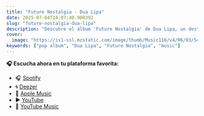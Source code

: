 ```yaml
---
title: "Future Nostalgia - Dua Lipa"
date: 2025-07-04T14:07:40.900392
slug: "future-nostalgia-dua-lipa"
description: "Descubre el álbum 'Future Nostalgia' de Dua Lipa, un destacado de la música pop."
cover:
  image: "https://is1-ssl.mzstatic.com/image/thumb/Music116/v4/96/93/54/969354a7-8985-7833-7160-93e38110b745/190295042998.jpg/500x500bb.jpg"
keywords: ["pop album", "Dua Lipa", "Future Nostalgia", "music"]
---
```






**🎧 Escucha ahora en tu plataforma favorita:**

- 🎧 [Spotify](https://open.spotify.com/search/Future%20Nostalgia%20Dua%20Lipa)
- 🌀 [Deezer](https://www.deezer.com/search/Future%20Nostalgia%20Dua%20Lipa)
- 🍎 [Apple Music](https://music.apple.com/search?term=Future%20Nostalgia%20Dua%20Lipa)
- ▶️ [YouTube](https://www.youtube.com/results?search_query=Future%20Nostalgia%20Dua%20Lipa)
- 🎵 [YouTube Music](https://music.youtube.com/search?q=Future%20Nostalgia%20Dua%20Lipa)